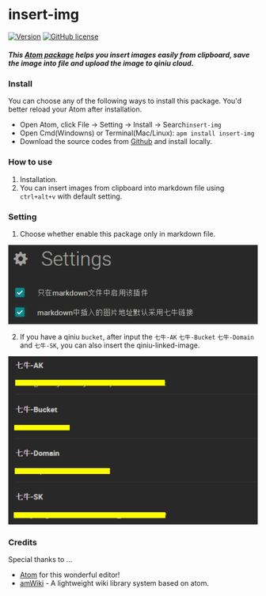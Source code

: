 insert-img
==============================================================
[![Version](https://img.shields.io/badge/Version-0.1.1-green.svg)](https://github.com/Cubernet/insert-img/releases)
[![GitHub license](https://img.shields.io/badge/license-MIT-blue.svg)](https://raw.githubusercontent.com/Cubernet/insert-img/master/LICENSE)


##### This [Atom package](https://atom.io/packages/insert-img) helps you insert images easily from clipboard, save the image into file and upload the image to qiniu cloud.

### Install

You can choose any of the following ways to install this package. You'd better reload your Atom after installation.

  - Open Atom, click File -> Setting -> Install -> Search`insert-img`
  - Open Cmd(Windowns) or Terminal(Mac/Linux): `apm install insert-img`
  - Download the source codes from [Github](https://github.com/Cubernet/insert-img) and install locally.

### How to use

  1. Installation.
  2. You can insert images from clipboard into markdown file using `ctrl+alt+v` with default setting.

### Setting

  1. Choose whether enable this package only in markdown file.

  ![](assets/README-5e199cc2.png)

  2. If you have a qiniu `bucket`, after input the `七牛-AK` `七牛-Bucket` `七牛-Domain` and `七牛-SK`, you can also insert the qiniu-linked-image.  

  ![](assets/README-a5460fc9.png)

### Credits

Special thanks to ...

-	[Atom](https://atom.io/) for this wonderful editor!
-	[amWiki](https://atom.io/packages/amWiki) - A lightweight  wiki library system based on atom.
